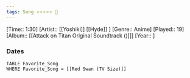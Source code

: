 ```yaml
---
tags: Song ⭐⭐⭐⭐⭐ 💛
---
```

[Time:: 1:30]
[Artist:: [[Yoshiki]] [[Hyde]] ]
[Genre:: Anime]
[Played:: 19]
[Album:: [[Attack on Titan Original Soundtrack ()]]]
[Year:: ]
### Dates
````dataview
TABLE Favorite_Song
WHERE Favorite_Song = [[Red Swan (TV Size)]]
````